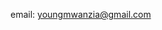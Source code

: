 email: youngmwanzia@gmail.com

<!---
benyoung-mnz/benyoung-mnz is a ✨ special ✨ repository because its `README.md` (this file) appears on your GitHub profile.
You can click the Preview link to take a look at your changes.
--->
